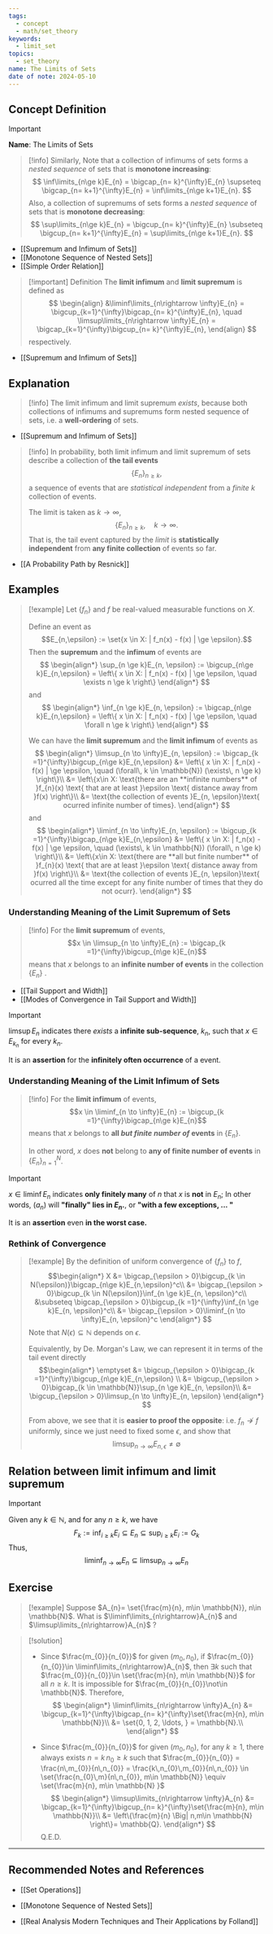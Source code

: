 ```yaml
---
tags:
  - concept
  - math/set_theory
keywords:
  - limit_set
topics:
  - set_theory
name: The Limits of Sets
date of note: 2024-05-10
---
```


## Concept Definition

>[!important]
>**Name**: The Limits of Sets


>[!info]
>Similarly, 
>Note that a collection of infimums of sets forms a *nested sequence* of sets that is **monotone increasing**: 
>$$
>\inf\limits_{n\ge k}E_{n} = \bigcap_{n= k}^{\infty}E_{n} \supseteq \bigcap_{n= k+1}^{\infty}E_{n} = \inf\limits_{n\ge k+1}E_{n}.
>$$
>Also, a collection of supremums of sets forms a *nested sequence* of sets that is **monotone decreasing**: 
>$$
>\sup\limits_{n\ge k}E_{n} = \bigcup_{n= k}^{\infty}E_{n} \subseteq \bigcup_{n= k+1}^{\infty}E_{n} = \sup\limits_{n\ge k+1}E_{n}.
>$$

- [[Supremum and Infimum of Sets]]
- [[Monotone Sequence of Nested Sets]]
- [[Simple Order Relation]]


>[!important] Definition
>The **limit infimum** and **limit supremum** is defined as  
>$$
> \begin{align}
> &\liminf\limits_{n\rightarrow \infty}E_{n} = \bigcup_{k=1}^{\infty}\bigcap_{n= k}^{\infty}E_{n}, \quad \limsup\limits_{n\rightarrow \infty}E_{n} = \bigcap_{k=1}^{\infty}\bigcup_{n= k}^{\infty}E_{n},
> \end{align}
>$$ 
>respectively.

- [[Supremum and Infimum of Sets]]


## Explanation

>[!info]
>The limit infimum and limit supremum *exists*, because both collections of infimums and supremums form nested sequence of sets, i.e. a **well-ordering** of sets.

- [[Supremum and Infimum of Sets]]

>[!info]
>In probability, both limit infimum and limit supremum of sets describe a collection of **the tail events**  $$\{E_{n}\}_{n\ge k},$$ a sequence of events that are *statistical independent* from a *finite* $k$ collection of events.
>
>The limit is taken as $k\to \infty$, 
>$$
>\left\{ E_{n} \right\}_{n \ge k}, \quad k\to \infty.
>$$
>That is, the tail event captured by the *limit* is **statistically independent** from **any finite collection** of events so far.

- [[A Probability Path by Resnick]]

## Examples

>[!example]
>Let $\{f_{n}\}$ and $f$ be real-valued measurable functions on $X$. 
>
>Define an event as 
>$$E_{n,\epsilon} := \set{x \in X: | f_n(x) - f(x) | \ge \epsilon}.$$ 
>Then the **supremum** and the **infimum** of events are
>$$
>\begin{align*}
>\sup_{n \ge k}E_{n, \epsilon} := \bigcup_{n\ge k}E_{n,\epsilon} = \left\{ x \in X: | f_n(x) - f(x) | \ge \epsilon, \quad \exists n \ge k \right\}
>\end{align*}
>$$
>and
>$$
>\begin{align*}
>\inf_{n \ge k}E_{n, \epsilon} := \bigcap_{n\ge k}E_{n,\epsilon} = \left\{ x \in X: | f_n(x) - f(x) | \ge \epsilon, \quad \forall n \ge k \right\}
>\end{align*}
>$$
>
>We can have the **limit supremum** and the **limit infimum** of events as
>$$
>\begin{align*}
>\limsup_{n \to \infty}E_{n, \epsilon} := \bigcap_{k =1}^{\infty}\bigcup_{n\ge k}E_{n,\epsilon} &= \left\{ x \in X: | f_n(x) - f(x) | \ge \epsilon, \quad (\forall\, k \in \mathbb{N}) (\exists\, n \ge k) \right\}\\
>&= \left\{x\in X: \text{there are an **infinite numbers** of }f_{n}(x) \text{ that are at least }\epsilon \text{ distance away from }f(x)  \right\}\\
>&= \text{the collection of events }E_{n, \epsilon}\text{ ocurred infinite number of times}.
\end{align*}
>$$
>and
>$$
>\begin{align*}
>\liminf_{n \to \infty}E_{n, \epsilon} := \bigcup_{k =1}^{\infty}\bigcap_{n\ge k}E_{n,\epsilon} &= \left\{ x \in X: | f_n(x) - f(x) | \ge \epsilon, \quad (\exists\, k \in \mathbb{N}) (\forall\, n \ge k) \right\}\\
>&= \left\{x\in X: \text{there are **all but finite number** of }f_{n}(x) \text{ that are at least }\epsilon \text{ distance away from }f(x)  \right\}\\
>&= \text{the collection of events }E_{n, \epsilon}\text{ ocurred all the time except for any finite number of times that they do not ocurr}.
\end{align*}
>$$

### Understanding Meaning of the Limit Supremum of Sets 


>[!info]
>For the **limit supremum** of events, 
>$$x \in \limsup_{n \to \infty}E_{n} := \bigcap_{k =1}^{\infty}\bigcup_{n\ge k}E_{n}$$
>means that $x$ belongs to an **infinite number of events** in the collection $\{E_{n}\}$ .

- [[Tail Support and Width]]
- [[Modes of Convergence in Tail Support and Width]]

>[!important]
>$\limsup E_{n}$ indicates there *exists* a **infinite sub-sequence**, $k_{n}$, such that $x\in E_{k_n}$ for every $k_{n}$. 
>
>It is an **assertion** for the **infinitely often occurrence** of a event.

### Understanding Meaning of the Limit Infimum of Sets 

>[!info]
>For the **limit infimum** of events, 
>$$x \in \liminf_{n \to \infty}E_{n} := \bigcup_{k =1}^{\infty}\bigcap_{n\ge k}E_{n}$$
>means that $x$ belongs to **all _but finite number of_ events** in $\{ E_{n} \}$.
>
>In other word, $x$ does **not** belong to **any of finite number of events** in $\{ E_{n} \}_{n=1}^{N}$.

>[!important]
>$x\in \liminf E_{n}$ indicates **only finitely many** of $n$ that $x$ is **not** in $E_{n}$; In other words, $(a_{n})$ will **"finally" lies in $E_{n}$.**, or **"with a few exceptions, ... "**
>
>It is an **assertion** even **in the worst case.**


### Rethink of Convergence

>[!example]
>By the definition of uniform convergence of $\{ f_{n} \}$ to $f$, 
>$$\begin{align*}
>X &= \bigcap_{\epsilon > 0}\bigcup_{k \in N(\epsilon)}\bigcap_{n\ge k}E_{n,\epsilon}^c\\
>&= \bigcap_{\epsilon > 0}\bigcup_{k \in N(\epsilon)}\inf_{n \ge k}E_{n, \epsilon}^c\\
>&\subseteq \bigcap_{\epsilon > 0}\bigcup_{k =1}^{\infty}\inf_{n \ge k}E_{n, \epsilon}^c\\
>&= \bigcap_{\epsilon > 0}\liminf_{n \to \infty}E_{n, \epsilon}^c
\end{align*} 
>$$
>Note that $N(\epsilon) \subseteq \mathbb{N}$ depends on $\epsilon$.
>
>Equivalently, by De. Morgan's Law, we can represent it in terms of the tail event directly 
>$$\begin{align*}
>\emptyset &= \bigcup_{\epsilon > 0}\bigcap_{k =1}^{\infty}\bigcup_{n\ge k}E_{n,\epsilon} \\
>&= \bigcup_{\epsilon > 0}\bigcap_{k \in \mathbb{N}}\sup_{n \ge k}E_{n, \epsilon}\\
>&= \bigcup_{\epsilon > 0}\limsup_{n \to \infty}E_{n, \epsilon}
\end{align*} 
>$$
>
>From above, we see that it is **easier to proof the opposite**: i.e. $f_{n} \not\to f$ uniformly, since we just need to fixed some $\epsilon$, and show that  $$\limsup_{n \to \infty}E_{n, \epsilon} \neq \emptyset$$



## Relation between limit infimum and limit supremum

>[!important]
>Given any $k \in \mathbb{N}$, and for any $n\ge k$, we have  
>$$
>F_{k}:=\inf_{i\ge k}E_{i} \subseteq E_{n} \subseteq \sup_{i\ge k}E_{i}:=G_{k}
>$$
>Thus, 
>$$
>\liminf_{n \to \infty}E_{n} \subseteq \limsup_{n \to \infty}E_{n}
>$$


## Exercise

>[!example]
>Suppose $A_{n}= \set{\frac{m}{n}, m\in \mathbb{N}}, n\in \mathbb{N}$. What is $\liminf\limits_{n\rightarrow}A_{n}$ and $\limsup\limits_{n\rightarrow}A_{n}$ ?

>[!solution]
> - Since $\frac{m_{0}}{n_{0}}$ for given $(m_{0},n_{0})$, if $\frac{m_{0}}{n_{0}}\in \liminf\limits_{n\rightarrow}A_{n}$, then $\exists k$ such that $\frac{m_{0}}{n_{0}}\in \set{\frac{m}{n}, m\in \mathbb{N}}$ for all $n\ge k$. It is impossible for $\frac{m_{0}}{n_{0}}\not\in \mathbb{N}$. Therefore, 
> $$
> \begin{align*}
> \liminf\limits_{n\rightarrow \infty}A_{n} &= \bigcup_{k=1}^{\infty}\bigcap_{n= k}^{\infty}\set{\frac{m}{n}, m\in \mathbb{N}}\\
> &= \set{0, 1, 2, \ldots, } = \mathbb{N}.\\
> \end{align*}
>$$
> 
> - Since $\frac{m_{0}}{n_{0}}$ for given $(m_{0},n_{0})$, for any $k\ge 1$, there always exists $n= k\,n_{0}\ge k$ such that $\frac{m_{0}}{n_{0}} = \frac{n\,m_{0}}{n\,n_{0}} = \frac{k\,n_{0}\,m_{0}}{n\,n_{0}} \in \set{\frac{n_{0}\,m}{n\,n_{0}}, m\in \mathbb{N}} \equiv  \set{\frac{m}{n}, m\in  \mathbb{N}  }$
>$$ 
> \begin{align*}
> \limsup\limits_{n\rightarrow \infty}A_{n} &= \bigcap_{k=1}^{\infty}\bigcup_{n= k}^{\infty}\set{\frac{m}{n}, m\in \mathbb{N}}\\
> &= \left\{\frac{m}{n} \Big| n,m\in \mathbb{N} \right\}= \mathbb{Q}.
> \end{align*} 
>$$ 
>Q.E.D.



-----------
##  Recommended Notes and References

- [[Set Operations]]
- [[Monotone Sequence of Nested Sets]]

- [[Real Analysis Modern Techniques and Their Applications by Folland]]
